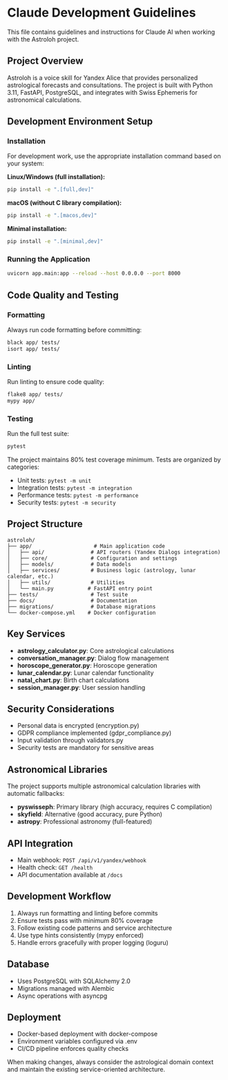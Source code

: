 # Claude Development Guidelines

This file contains guidelines and instructions for Claude AI when working with the Astroloh project.

## Project Overview

Astroloh is a voice skill for Yandex Alice that provides personalized astrological forecasts and consultations. The project is built with Python 3.11, FastAPI, PostgreSQL, and integrates with Swiss Ephemeris for astronomical calculations.

## Development Environment Setup

### Installation
For development work, use the appropriate installation command based on your system:

**Linux/Windows (full installation):**
```bash
pip install -e ".[full,dev]"
```

**macOS (without C library compilation):**
```bash
pip install -e ".[macos,dev]"
```

**Minimal installation:**
```bash
pip install -e ".[minimal,dev]"
```

### Running the Application
```bash
uvicorn app.main:app --reload --host 0.0.0.0 --port 8000
```

## Code Quality and Testing

### Formatting
Always run code formatting before committing:
```bash
black app/ tests/
isort app/ tests/
```

### Linting
Run linting to ensure code quality:
```bash
flake8 app/ tests/
mypy app/
```

### Testing
Run the full test suite:
```bash
pytest
```

The project maintains 80% test coverage minimum. Tests are organized by categories:
- Unit tests: `pytest -m unit`
- Integration tests: `pytest -m integration`
- Performance tests: `pytest -m performance`
- Security tests: `pytest -m security`

## Project Structure

```
astroloh/
├── app/                    # Main application code
│   ├── api/               # API routers (Yandex Dialogs integration)
│   ├── core/              # Configuration and settings
│   ├── models/            # Data models
│   ├── services/          # Business logic (astrology, lunar calendar, etc.)
│   ├── utils/             # Utilities
│   └── main.py           # FastAPI entry point
├── tests/                 # Test suite
├── docs/                  # Documentation
├── migrations/            # Database migrations
└── docker-compose.yml    # Docker configuration
```

## Key Services

- **astrology_calculator.py**: Core astrological calculations
- **conversation_manager.py**: Dialog flow management
- **horoscope_generator.py**: Horoscope generation
- **lunar_calendar.py**: Lunar calendar functionality
- **natal_chart.py**: Birth chart calculations
- **session_manager.py**: User session handling

## Security Considerations

- Personal data is encrypted (encryption.py)
- GDPR compliance implemented (gdpr_compliance.py)
- Input validation through validators.py
- Security tests are mandatory for sensitive areas

## Astronomical Libraries

The project supports multiple astronomical calculation libraries with automatic fallbacks:
- **pyswisseph**: Primary library (high accuracy, requires C compilation)
- **skyfield**: Alternative (good accuracy, pure Python)
- **astropy**: Professional astronomy (full-featured)

## API Integration

- Main webhook: `POST /api/v1/yandex/webhook`
- Health check: `GET /health`
- API documentation available at `/docs`

## Development Workflow

1. Always run formatting and linting before commits
2. Ensure tests pass with minimum 80% coverage
3. Follow existing code patterns and service architecture
4. Use type hints consistently (mypy enforced)
5. Handle errors gracefully with proper logging (loguru)

## Database

- Uses PostgreSQL with SQLAlchemy 2.0
- Migrations managed with Alembic
- Async operations with asyncpg

## Deployment

- Docker-based deployment with docker-compose
- Environment variables configured via .env
- CI/CD pipeline enforces quality checks

When making changes, always consider the astrological domain context and maintain the existing service-oriented architecture.